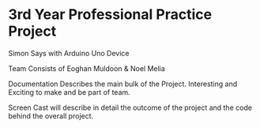 # 3rd Year Professional Practice Project

Simon Says with Arduino Uno Device

Team Consists of Eoghan Muldoon & Noel Melia

Documentation Describes the main bulk of the Project. Interesting and Exciting to make and be part of team. 

Screen Cast will describe in detail the outcome of the project and the code behind the overall project.

